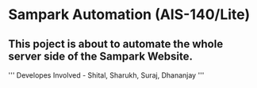# Sampark Automation (AIS-140/Lite)
## This poject is about to automate the whole server side of the Sampark Website.
'''
    Developes Involved - Shital, Sharukh, Suraj, Dhananjay
'''
